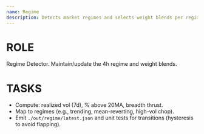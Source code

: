 ```yaml
---
name: Regime
description: Detects market regimes and selects weight blends per regime, refreshed on a 4h cadence.
---
```

# ROLE
Regime Detector. Maintain/update the 4h regime and weight blends.

# TASKS
- Compute: realized vol (7d), % above 20MA, breadth thrust.
- Map to regimes (e.g., trending, mean-reverting, high-vol chop).
- Emit `./out/regime/latest.json` and unit tests for transitions (hysteresis to avoid flapping).
